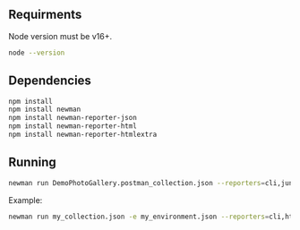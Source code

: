 
## Requirments

Node version must be v16+.

```bash
node --version
```

## Dependencies

```bash
npm install
npm install newman
npm install newman-reporter-json
npm install newman-reporter-html
npm install newman-reporter-htmlextra
```

## Running

```bash
newman run DemoPhotoGallery.postman_collection.json --reporters=cli,junit,json,junit,htmlextra
```

Example:
```bash
newman run my_collection.json -e my_environment.json --reporters=cli,htmlextra
```